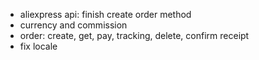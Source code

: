- aliexpress api: finish create order method
- currency and commission
- order: create, get, pay, tracking, delete, confirm receipt
- fix locale
